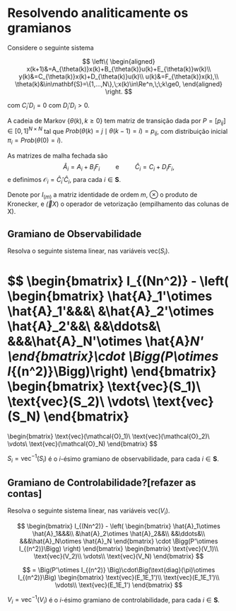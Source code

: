 <script type="text/x-mathjax-config">
MathJax.Hub.Config({tex2jax: {inlineMath: [['$','$']]}});
</script>
<script type="text/javascript"
src="https://cdnjs.cloudflare.com/ajax/libs/mathjax/2.7.7/MathJax.js?config=TeX-AMS-MML_HTMLorMML">
</script>


# Resolvendo analiticamente os gramianos

Considere o seguinte sistema

$$
\left\{
\begin{aligned}
x(k+1)&=A_{\theta(k)}x(k)+B_{\theta(k)}u(k)+E_{\theta(k)}w(k)\\
y(k)&=C_{\theta(k)}x(k)+D_{\theta(k)}u(k)\\
u(k)&=F_{\theta(k)}x(k),\\
\theta(k)&\in\mathbf{S}=\{1,...,N\},\;x(k)\in\Re^n,\;\;k\ge0,
\end{aligned}
\right.
$$

com $C_i'D_i=0$ com $D_i'D_i>0$. 

A cadeia de Markov $\{\theta(k),k\ge0\}$ tem matriz de transição dada por  $P=[p_{ij}]\in[0,1]^{N\times N}$ tal que $Prob(\theta(k)=j\mid\theta(k-1)=i)=p_{ij}$, com distribuição inicial $\pi_i=Prob(\theta(0)=i)$.

As matrizes de malha fechada são
$$\hat{A}_i=A_i+B_iF_i\qquad\mbox{ e }\qquad\hat{C}_i=C_i+D_iF_i,$$
e definimos $\mathcal{O}_i=\hat{C}_i'\hat{C}_i$, para cada $i\in\mathbf{S}$.

Denote por $I_{(m)}$ a matriz identidade de ordem $m$, $\otimes$ o produto de Kronecker, e $\vec(X)$ o operador de vetorização (empilhamento das colunas de X).


## Gramiano de Observabilidade

Resolva o seguinte sistema linear, nas variáveis $\text{vec}(S_i)$.

$$
\begin{bmatrix}
I_{(Nn^2)} - \left(
\begin{bmatrix}
\hat{A}_1'\otimes \hat{A}_1'&&&\\
&\hat{A}_2'\otimes \hat{A}_2'&&\\
&&\ddots&\\
&&&\hat{A}_N'\otimes \hat{A}_N'
\end{bmatrix}\cdot \Bigg(P\otimes I_{(n^2)}\Bigg)\right)
\end{bmatrix}
\begin{bmatrix}
\text{vec}(S_1)\\
\text{vec}(S_2)\\
\vdots\\
\text{vec}(S_N)
\end{bmatrix}
=
\begin{bmatrix}
\text{vec}(\mathcal{O}_1)\\
\text{vec}(\mathcal{O}_2)\\
\vdots\\
\text{vec}(\mathcal{O}_N)
\end{bmatrix}
$$

$S_i=\text{vec}^{-1}(S_i)$ é o $i$-ésimo gramiano de observabilidade, para cada $i\in\mathbf{S}$.


## Gramiano de Controlabilidade?[refazer as contas]

Resolva o seguinte sistema linear, nas variáveis $\text{vec}(V_i)$.

$$
\begin{bmatrix}
I_{(Nn^2)} - 
\left(
\begin{bmatrix}
\hat{A}_1\otimes \hat{A}_1&&&\\
&\hat{A}_2\otimes \hat{A}_2&&\\
&&\ddots&\\
&&&\hat{A}_N\otimes \hat{A}_N
\end{bmatrix}
\cdot \Bigg(P'\otimes I_{(n^2)}\Bigg)
\right)
\end{bmatrix}
\begin{bmatrix}
\text{vec}(V_1)\\
\text{vec}(V_2)\\
\vdots\\
\text{vec}(V_N)
\end{bmatrix}
$$

$$ =
\Big(P'\otimes I_{(n^2)} \Big)\cdot\Big(\text{diag}(\pi)\otimes I_{(n^2)}\Big)
\begin{bmatrix}
\text{vec}(E_1E_1')\\
\text{vec}(E_1E_1')\\
\vdots\\
\text{vec}(E_1E_1')
\end{bmatrix}
$$

$V_i=\text{vec}^{-1}(V_i)$ é o $i$-ésimo gramiano de controlabilidade, para cada $i\in\mathbf{S}$.